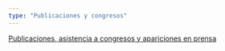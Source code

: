 ```yaml
---
type: "Publicaciones y congresos"
---
```


[Publicaciones, asistencia a congresos y apariciones en prensa](publicaciones/)
<i class="fa fa-book fa-2x" style="color: red;"></i>
